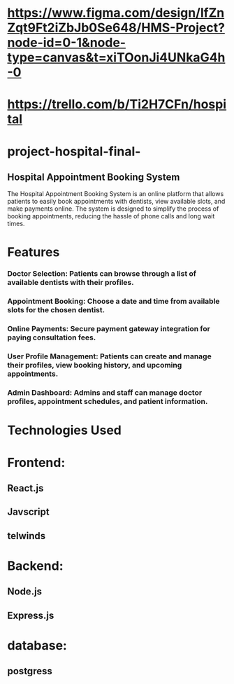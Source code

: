 # https://www.figma.com/design/lfZnZqt9Ft2iZbJb0Se648/HMS-Project?node-id=0-1&node-type=canvas&t=xiTOonJi4UNkaG4h-0
# https://trello.com/b/Ti2H7CFn/hospital


# project-hospital-final-
## Hospital Appointment Booking System
The Hospital Appointment Booking System is an online platform that allows patients to easily book appointments with dentists, view available slots, and make payments online. The system is designed to simplify the process of booking appointments, reducing the hassle of phone calls and long wait times.

# Features
### Doctor Selection: Patients can browse through a list of available dentists with their profiles.
### Appointment Booking: Choose a date and time from available slots for the chosen dentist.
### Online Payments: Secure payment gateway integration for paying consultation fees.
### User Profile Management: Patients can create and manage their profiles, view booking history, and upcoming appointments.
### Admin Dashboard: Admins and staff can manage doctor profiles, appointment schedules, and patient information.
# Technologies Used
# Frontend:
## React.js
## Javscript
## telwinds

# Backend:
## Node.js
## Express.js
# database:
## postgress
